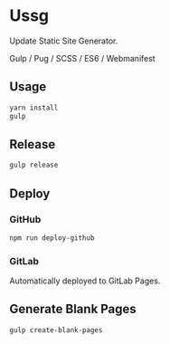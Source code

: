 # Ussg

Update Static Site Generator.

Gulp / Pug / SCSS / ES6 / Webmanifest

## Usage

```bash
yarn install
gulp
```

## Release

```bash
gulp release
```

## Deploy

### GitHub

```bash
npm run deploy-github
```

### GitLab

Automatically deployed to GitLab Pages.

## Generate Blank Pages

```bash
gulp create-blank-pages
```
